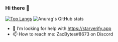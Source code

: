 ### Hi there 👋
[![Top Langs](https://github-readme-stats.vercel.app/api/top-langs/?username=zacharylimjx&layout=compact&theme=dark)](https://github.com/anuraghazra/github-readme-stats)
![Anurag's GitHub stats](https://github-readme-stats.vercel.app/api?username=zacharylimjx&count_private=true&show_icons=true&theme=dark)


- 🤔 I’m looking for help with https://starverify.app
- 📫 How to reach me: ZacBytes#8673 on Discord
